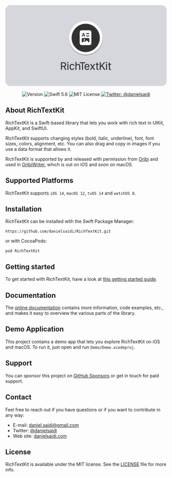 <p align="center">
    <img src ="Resources/Logo.png" alt="RichTextKit Logo" title="RichTextKit" width=600 />
</p>

<p align="center">
    <img src="https://img.shields.io/github/v/release/danielsaidi/RichTextKit?color=%2300550&sort=semver" alt="Version" />
    <img src="https://img.shields.io/badge/Swift-5.6-orange.svg" alt="Swift 5.6" />
    <img src="https://img.shields.io/github/license/danielsaidi/RichTextKit" alt="MIT License" />
    <a href="https://twitter.com/danielsaidi">
        <img src="https://img.shields.io/badge/contact-@danielsaidi-blue.svg?style=flat" alt="Twitter: @danielsaidi" />
    </a>
</p>


## About RichTextKit

RichTextKit is a Swift-based library that lets you work with rich text in UIKit, AppKit, and SwiftUI.

RIchTextKit supports changing styles (bold, italic, underline), font, font sizes, colors, alignment, etc. You can also drag and copy in images if you use a data format that allows it. 

RichTextKit is supported by and released with permission from [Oribi](https://oribi.se/en/) and used in [OribiWriter](https://oribi.se/en/apps/oribi-writer/), which is out on iOS and soon on macOS.



## Supported Platforms

RichTextKit supports `iOS 14`, `macOS 12`, `tvOS 14` and `watchOS 8`.



## Installation

RichTextKit can be installed with the Swift Package Manager:

```
https://github.com/danielsaidi/RichTextKit.git
```

or with CocoaPods:

```
pod RichTextKit
```



## Getting started

To get started with RichTextKit, have a look at [this getting started guide][GettingStarted].



## Documentation

The [online documentation][Documentation] contains more information, code examples, etc., and makes it easy to overview the various parts of the library.



## Demo Application

This project contains a demo app that lets you explore RichTextKit on iOS and macOS. To run it, just open and run `Demo/Demo.xcodeproj`.



## Support

You can sponsor this project on [GitHub Sponsors][Sponsors] or get in touch for paid support. 



## Contact

Feel free to reach out if you have questions or if you want to contribute in any way:

* E-mail: [daniel.saidi@gmail.com][Email]
* Twitter: [@danielsaidi][Twitter]
* Web site: [danielsaidi.com][Website]



## License

RichTextKit is available under the MIT license. See the [LICENSE][License] file for more info.



[Email]: mailto:daniel.saidi@gmail.com
[Twitter]: http://www.twitter.com/danielsaidi
[Website]: http://www.danielsaidi.com
[Sponsors]: https://github.com/sponsors/danielsaidi

[Documentation]: https://danielsaidi.github.io/RichTextKit/documentation/richtextkit/
[GettingStarted]: https://github.com/danielsaidi/RichTextKit/blob/master/Readmes/Getting-Started.md
[License]: https://github.com/danielsaidi/RichTextKit/blob/master/LICENSE
